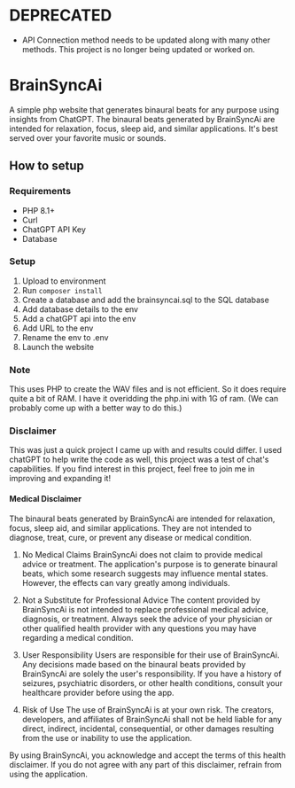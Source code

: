 # DEPRECATED
- API Connection method needs to be updated along with many other methods. This project is no longer being updated or worked on.
  
# BrainSyncAi
 A simple php website that generates binaural beats for any purpose using insights from ChatGPT.
 The binaural beats generated by BrainSyncAi are intended for relaxation, focus, sleep aid, and similar applications. It's best served over your favorite music or sounds.

## How to setup

### Requirements 

- PHP 8.1+
- Curl
- ChatGPT API Key
- Database

### Setup

1. Upload to environment
2. Run `composer install`
3. Create a database and add the brainsyncai.sql to the SQL database
5. Add database details to the env
6. Add a chatGPT api into the env
7. Add URL to the env
8. Rename the env to .env
9. Launch the website

### Note

This uses PHP to create the WAV files and is not efficient. So it does require quite a bit of RAM. I have it overidding the php.ini with 1G of ram. (We can probably come up with a better way to do this.)

### Disclaimer

This was just a quick project I came up with and results could differ. I used chatGPT to help write the code as well, this project was a test of chat's capabilities. If you find interest in this project, feel free to join me in improving and expanding it! 

#### Medical Disclaimer
The binaural beats generated by BrainSyncAi are intended for relaxation, focus, sleep aid, and similar applications. They are not intended to diagnose, treat, cure, or prevent any disease or medical condition.

1. No Medical Claims
BrainSyncAi does not claim to provide medical advice or treatment. The application's purpose is to generate binaural beats, which some research suggests may influence mental states. However, the effects can vary greatly among individuals.

2. Not a Substitute for Professional Advice
The content provided by BrainSyncAi is not intended to replace professional medical advice, diagnosis, or treatment. Always seek the advice of your physician or other qualified health provider with any questions you may have regarding a medical condition.

3. User Responsibility
Users are responsible for their use of BrainSyncAi. Any decisions made based on the binaural beats provided by BrainSyncAi are solely the user's responsibility. If you have a history of seizures, psychiatric disorders, or other health conditions, consult your healthcare provider before using the app.

4. Risk of Use
The use of BrainSyncAi is at your own risk. The creators, developers, and affiliates of BrainSyncAi shall not be held liable for any direct, indirect, incidental, consequential, or other damages resulting from the use or inability to use the application.

By using BrainSyncAi, you acknowledge and accept the terms of this health disclaimer. If you do not agree with any part of this disclaimer, refrain from using the application.




